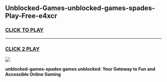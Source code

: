 
## Unblocked-Games-unblocked-games-spades-Play-Free-e4xcr
<h3>
<a href="https://premium76.site?title=unblocked-games-spades&ref=15A">CLICK TO PLAY</a></h3>
<hr>

<h3>
<a href="https://premium76.site?title=unblocked-games-spades&ref=15A">CLICK 2 PLAY</a>
  
</h3>

<a href="https://premium76.site?title=unblocked-games-spades&ref=15A"><img src="https://clearcache.store/games.png"></a>


**unblocked-games-spades games unblocked: Your Gateway to Fun and Accessible Online Gaming**

